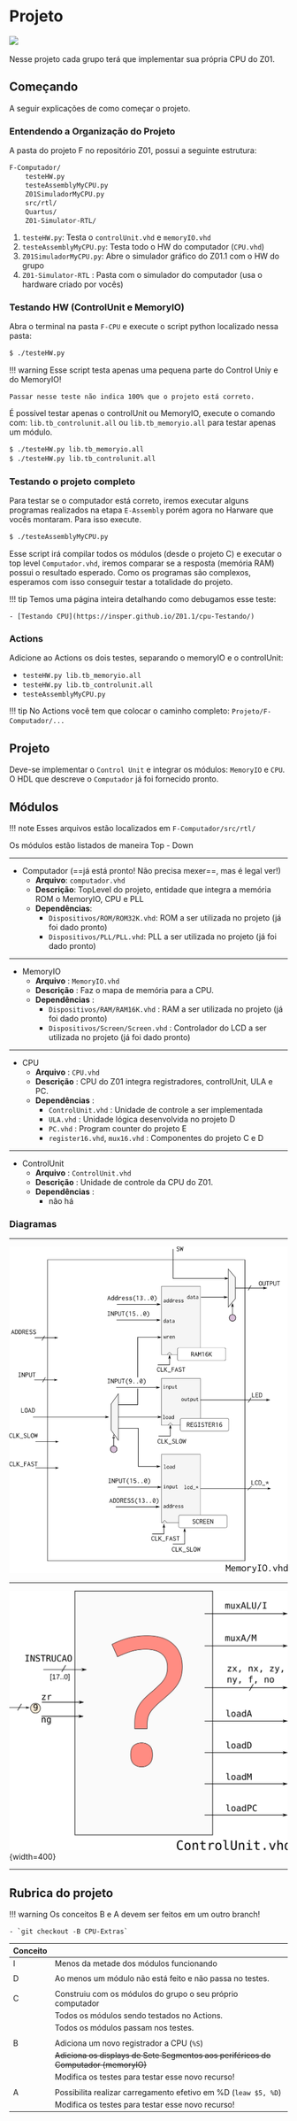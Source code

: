 # Projeto

![](figs/G-CPU/sistema-cpu.svg)

Nesse projeto cada grupo terá que implementar sua própria CPU do Z01. 

## Começando

A seguir explicações de como começar o projeto.

### Entendendo a Organização do Projeto

A pasta do projeto F no repositório Z01, possui a seguinte estrutura:

```
F-Computador/
    testeHW.py
    testeAssemblyMyCPU.py
    Z01SimuladorMyCPU.py
    src/rtl/
    Quartus/
    Z01-Simulator-RTL/
```

1. `testeHW.py`: Testa o `controlUnit.vhd` e `memoryIO.vhd`
1. `testeAssemblyMyCPU.py`: Testa todo o HW do computador (`CPU.vhd`)
1. `Z01SimuladorMyCPU.py`: Abre o simulador gráfico do Z01.1 com o HW do grupo
1. `Z01-Simulator-RTL` : Pasta com o simulador do computador (usa o hardware criado por vocês)

### Testando HW (ControlUnit e MemoryIO)

Abra o terminal na pasta `F-CPU` e execute o script python localizado nessa pasta:

```bash
$ ./testeHW.py
```

!!! warning
    Esse script testa apenas uma pequena parte
    do Control Uniy e do MemoryIO!

    Passar nesse teste não indica 100% que o projeto está correto.

É possível testar apenas o controlUnit ou MemoryIO, execute o comando com: `lib.tb_controlunit.all` ou `lib.tb_memoryio.all` para testar apenas um módulo. 

```bash
$ ./testeHW.py lib.tb_memoryio.all 
$ ./testeHW.py lib.tb_controlunit.all
```

### Testando o projeto completo

Para testar se o computador está correto, iremos executar alguns programas realizados na etapa `E-Assembly` porém agora no Harware que vocês montaram. Para isso execute.

```bash
$ ./testeAssemblyMyCPU.py
```

Esse script irá compilar todos os módulos (desde o projeto C) e executar o top level `Computador.vhd`, iremos comparar se a resposta (memória RAM) possui o resultado esperado. Como os programas são complexos, esperamos com isso conseguir testar a totalidade do projeto.

!!! tip
    Temos uma página inteira detalhando como debugamos esse teste:
    
    - [Testando CPU](https://insper.github.io/Z01.1/cpu-Testando/)

### Actions

Adicione ao Actions os dois testes, separando o memoryIO e o controlUnit:

- `testeHW.py lib.tb_memoryio.all`
- `testeHW.py lib.tb_controlunit.all`
- `testeAssemblyMyCPU.py`

!!! tip
    No Actions você tem que colocar o caminho completo: `Projeto/F-Computador/...`


## Projeto

Deve-se implementar o `Control Unit` e integrar os módulos: `MemoryIO` e `CPU`. O HDL que descreve o `Computador` já foi fornecido pronto.

## Módulos 

!!! note
    Esses arquivos estão localizados em `F-Computador/src/rtl/`

Os módulos estão listados de maneira Top - Down

---------------------------
 
- Computador (==já está pronto! Não precisa mexer==, mas é legal ver!)
    - **Arquivo**: `computador.vhd`
    - **Descrição**: TopLevel do projeto, entidade que integra a memória ROM o MemoryIO, CPU e PLL
    - **Dependências**:
         - `Dispositivos/ROM/ROM32K.vhd`: ROM a ser utilizada no projeto (já foi dado pronto)
         - `Dispositivos/PLL/PLL.vhd`: PLL a ser utilizada no projeto (já foi dado pronto)
    
---------------------------

- MemoryIO
    - **Arquivo**   : `MemoryIO.vhd`
    - **Descrição** : Faz o mapa de memória para a CPU.
    - **Dependências** :
         - `Dispositivos/RAM/RAM16K.vhd` : RAM a ser utilizada no projeto (já foi dado pronto)
         - `Dispositivos/Screen/Screen.vhd` : Controlador do LCD a ser utilizada no projeto (já foi dado pronto)
    
---------------------------

- CPU
    - **Arquivo**   : `CPU.vhd`
    - **Descrição** : CPU do Z01 integra registradores, controlUnit, ULA e PC.
    - **Dependências** :
         - `ControlUnit.vhd` : Unidade de controle a ser implementada
         - `ULA.vhd` : Unidade lógica desenvolvida no projeto D
         - `PC.vhd` : Program counter do projeto E
         - `register16.vhd`, `mux16.vhd` : Componentes do projeto C e D 

---------------------------

- ControlUnit
    - **Arquivo**   : `ControlUnit.vhd`
    - **Descrição** : Unidade de controle da CPU do Z01.
    - **Dependências** :
         - não há 
         
### Diagramas 

---------------------------

![MemoryIo.vhd](figs/G-CPU/memoryIO.png)

---------------------------

![ControlUnit.vhd](figs/G-CPU/controlUnit.svg){width=400}

---------------------------

## Rubrica do projeto

!!! warning
    Os conceitos B e A devem ser feitos em um outro branch!
    
    - `git checkout -B CPU-Extras`

| Conceito |                                                                                     |
|----------|-------------------------------------------------------------------------------------|
| I        |  Menos da metade dos módulos funcionando                                           |
|          |                                                                                    |
| D        |  Ao menos um módulo não está feito e não passa no testes.                          |
|          |                                                                                    |
| C        |  Construiu com os módulos do grupo o seu próprio computador                        |
|          |  Todos os módulos sendo testados no Actions.                                        |
|          |  Todos os módulos passam nos testes.                                               |
|          |                                                                                    |
| B        |  Adiciona um novo registrador a CPU  (`%S`)                                        |
|          | ~~Adiciona os displays de Sete Segmentos aos periféricos do Computador (memoryIO)~~ |
|          |  Modifica os testes para testar esse novo recurso!                                 |
|          |                                                                                    |
| A        |  Possibilita realizar carregamento efetivo em %D (`leaw $5, %D`)                   |
|          |  Modifica os testes para testar esse novo recurso!                                 |
